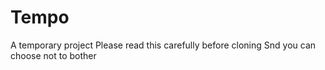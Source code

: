 # Tempo
A temporary project
Please read this carefully before cloning
Snd you can choose not to bother
